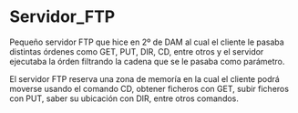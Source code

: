 # Servidor_FTP
Pequeño servidor FTP que hice en 2º de DAM al cual el cliente le pasaba distintas órdenes como GET, PUT, DIR, CD, entre otros y el servidor ejecutaba la órden filtrando la cadena que se le pasaba como parámetro.

El servidor FTP reserva una zona de memoría en la cual el cliente podrá moverse usando el comando CD, obtener ficheros con GET, subir ficheros con PUT, saber su ubicación con DIR, entre otros comandos.
